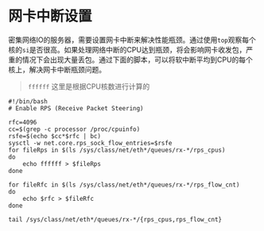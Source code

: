 # 网卡中断设置

密集网络IO的服务器，需要设置网卡中断来解决性能瓶颈。通过使用`top`观察每个核的`si`是否很高。如果处理网络中断的CPU达到瓶颈，将会影响网卡收发包，严重的情况下会出现大量丢包。通过下面的脚本，可以将软中断平均到CPU的每个核上，解决网卡中断瓶颈问题。

> `ffffff` 这里是根据CPU核数进行计算的


```shell
#!/bin/bash
# Enable RPS (Receive Packet Steering)

rfc=4096
cc=$(grep -c processor /proc/cpuinfo)
rsfe=$(echo $cc*$rfc | bc)
sysctl -w net.core.rps_sock_flow_entries=$rsfe
for fileRps in $(ls /sys/class/net/eth*/queues/rx-*/rps_cpus)
do
    echo ffffff > $fileRps
done

for fileRfc in $(ls /sys/class/net/eth*/queues/rx-*/rps_flow_cnt)
do
    echo $rfc > $fileRfc
done

tail /sys/class/net/eth*/queues/rx-*/{rps_cpus,rps_flow_cnt}
```